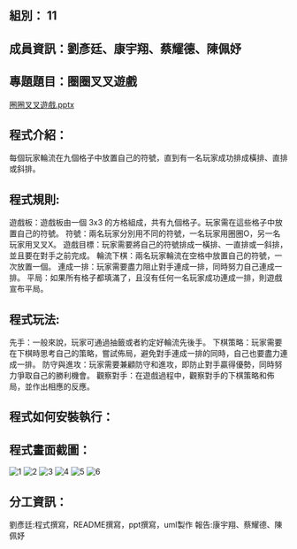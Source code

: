 ## 組別： 11

## 成員資訊：劉彥廷、康宇翔、蔡耀德、陳佩妤

## 專題題目：圈圈叉叉遊戲 
[圈圈叉叉遊戲.pptx](https://github.com/yanting616/HW1/files/15270748/default.pptx)

## 程式介紹：
每個玩家輪流在九個格子中放置自己的符號，直到有一名玩家成功排成橫排、直排或斜排。

## 程式規則:
遊戲板：遊戲板由一個 3x3 的方格組成，共有九個格子。玩家需在這些格子中放置自己的符號。
符號：兩名玩家分別用不同的符號，一名玩家用圈圈O，另一名玩家用叉叉X。
遊戲目標：玩家需要將自己的符號排成一橫排、一直排或一斜排，並且要在對手之前完成。
輪流下棋：兩名玩家輪流在空格中放置自己的符號，一次放置一個。
連成一排：玩家需要盡力阻止對手連成一排，同時努力自己連成一排。
平局：如果所有格子都填滿了，且沒有任何一名玩家成功連成一排，則遊戲宣布平局。

## 程式玩法:
先手：一般來說，玩家可通過抽籤或者約定好輪流先後手。
下棋策略：玩家需要在下棋時思考自己的策略，嘗試佈局，避免對手連成一排的同時，自己也要盡力連成一排。
防守與進攻：玩家需要兼顧防守和進攻，即防止對手贏得優勢，同時努力爭取自己的勝利機會。
觀察對手：在遊戲過程中，觀察對手的下棋策略和佈局，並作出相應的反應。

## 程式如何安裝執行：

## 程式畫面截圖：
![1](https://github.com/yanting616/HW1/assets/164020703/056b5647-ae1c-46a8-8176-a1b5aaeb3c94)
![2](https://github.com/yanting616/HW1/assets/164020703/69e3347f-a58b-4dd3-844f-23b42bebbdb1)
![3](https://github.com/yanting616/HW1/assets/164020703/01054e3a-1d01-4bb1-b877-3ba55e4bb754)
![4](https://github.com/yanting616/HW1/assets/164020703/945839de-f2c6-4670-b5be-80286a8e3783)
![5](https://github.com/yanting616/HW1/assets/164020703/74087c17-30ea-4d1f-a7b0-47c54ecc91bf)
![6](https://github.com/yanting616/HW1/assets/164020703/476f01ac-2d67-4b16-b988-6ef17efbf6b0)




## 分工資訊：
劉彥廷:程式撰寫，README撰寫，ppt撰寫，uml製作
報告:康宇翔、蔡耀德、陳佩妤




